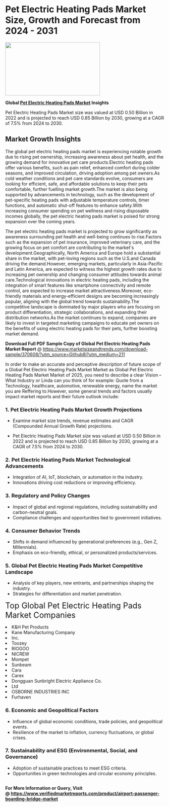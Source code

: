 <H1>Pet Electric Heating Pads Market Size, Growth and Forecast from 2024 - 2031</H1><img class="aligncenter size-medium wp-image-584254" src="https://thirdeyenews.in/wp-content/uploads/2024/09/Global-Market-Research-300x168.jpeg" alt="" width="300" height="168" /><p><strong>Global&nbsp;<a href="https://www.marketsizeandtrends.com/download-sample/370608/?utm_source=Github8j?utm_medium=211">Pet Electric Heating Pads Market</a> Insights</strong></p><p>Pet Electric Heating Pads Market size was valued at USD 0.50 Billion in 2022 and is projected to reach USD 0.85 Billion by 2030, growing at a CAGR of 7.5% from 2024 to 2030.</p><p><h2>Market Growth Insights</h2> The global pet electric heating pads market is experiencing notable growth due to rising pet ownership, increasing awareness about pet health, and the growing demand for innovative pet care products.Electric heating pads offer various benefits, such as pain relief, enhanced comfort during colder seasons, and improved circulation, driving adoption among pet owners.As cold weather conditions and pet care standards evolve, consumers are looking for efficient, safe, and affordable solutions to keep their pets comfortable, further fuelling market growth.The market is also being supported by advancements in technology, such as the development of pet-specific heating pads with adjustable temperature controls, timer functions, and automatic shut-off features to enhance safety.With increasing consumer spending on pet wellness and rising disposable incomes globally, the pet electric heating pads market is poised for strong expansion over the coming years.<p>The pet electric heating pads market is projected to grow significantly as awareness surrounding pet health and well-being continues to rise.Factors such as the expansion of pet insurance, improved veterinary care, and the growing focus on pet comfort are contributing to the market's development.Geographically, North America and Europe hold a substantial share in the market, with pet-loving regions such as the U.S.and Canada driving the demand.However, emerging markets, particularly in Asia-Pacific and Latin America, are expected to witness the highest growth rates due to increasing pet ownership and changing consumer attitudes towards animal care.Technological innovations in electric heating pads, including the integration of smart features like smartphone connectivity and remote control, are expected to increase market attractiveness.Moreover, eco-friendly materials and energy-efficient designs are becoming increasingly popular, aligning with the global trend towards sustainability.The competitive landscape is dominated by major players who are focusing on product differentiation, strategic collaborations, and expanding their distribution networks.As the market continues to expand, companies are likely to invest in targeted marketing campaigns to educate pet owners on the benefits of using electric heating pads for their pets, further boosting market demand.</p> <p><span class=""><strong>Download Full PDF Sample Copy of Global Pet Electric Heating Pads Market Report</strong> @ <a href="https://www.marketsizeandtrends.com/download-sample/370608/?utm_source=Github8j?utm_medium=211" target="_blank">https://www.marketsizeandtrends.com/download-sample/370608/?utm_source=Github8j?utm_medium=211</a></span></p><p>In order to make an accurate and perceptive description of future scope of a Global&nbsp;Pet Electric Heating Pads Market Market as Global&nbsp;Pet Electric Heating Pads Market Market of 2025, you need to describe a clear Vision &ndash; What Industry or Linda can you think of for example: Quote from a Technology, healthcare, automotive, renewable energy, name the market you are Reffering to.However, some general trends and factors usually impact market reports and their future outlook include:</p><h3>1.&nbsp;<strong>Pet Electric Heating Pads Market Growth Projections</strong></h3><ul><li>Examine market size trends, revenue estimates and CAGR (Compounded Annual Growth Rate) projections.</li><li><p>Pet Electric Heating Pads Market size was valued at USD 0.50 Billion in 2022 and is projected to reach USD 0.85 Billion by 2030, growing at a CAGR of 7.5% from 2024 to 2030.</p></li></ul><h3>2.&nbsp;<strong>Pet Electric Heating Pads Market Technological Advancements</strong></h3><ul><li>Integration of AI, IoT, blockchain, or automation in the industry.</li><li>Innovations driving cost reductions or improving efficiency.</li></ul><h3>3.&nbsp;<strong>Regulatory and Policy Changes</strong></h3><ul><li>Impact of global and regional regulations, including sustainability and carbon-neutral goals.</li><li>Compliance challenges and opportunities tied to government initiatives.</li></ul><h3>4.&nbsp;<strong>Consumer Behavior Trends</strong></h3><ul><li>Shifts in demand influenced by generational preferences (e.g., Gen Z, Millennials).</li><li>Emphasis on eco-friendly, ethical, or personalized products/services.</li></ul><h3>5.&nbsp;<strong>Global Pet Electric Heating Pads Market Competitive Landscape</strong></h3><ul><li>Analysis of key players, new entrants, and partnerships shaping the industry.</li><li>Strategies for differentiation and market penetration.</li></ul><p data-pm-slice="1 1 []"><span style="color: inherit; font-family: inherit; font-size: 25px;">Top Global Pet Electric Heating Pads Market Companies</span></p><div class="" data-test-id=""><p><li>K&H Pet Products</li><li> Kane Manufacturing Company</li><li> Inc.</li><li> Toozey</li><li> RIOGOO</li><li> NICREW</li><li> Mompet</li><li> Sunbeam</li><li> Cara</li><li> Carex</li><li> Dongguan Sunbright Electric Appliance Co.</li><li> Ltd</li><li> OSBORNE INDUSTRIES INC</li><li> Furhaven</li></p></div><h3>6.&nbsp;<strong>Economic and Geopolitical Factors</strong></h3><ul><li>Influence of global economic conditions, trade policies, and geopolitical events.</li><li>Resilience of the market to inflation, currency fluctuations, or global crises.</li></ul><h3>7.&nbsp;<strong>Sustainability and ESG (Environmental, Social, and Governance)</strong></h3><ul><li>Adoption of sustainable practices to meet ESG criteria.</li><li>Opportunities in green technologies and circular economy principles.</li></ul><h2><strong style="font-size: 14px;">For More Information or Query, Visit @&nbsp;</strong><a style="background-color: #ffffff; font-size: 14px;" href="https://www.marketsizeandtrends.com/report/pet-electric-heating-pads-market/" target="_blank">https://www.verifiedmarketreports.com/product/airport-passenger-boarding-bridge-market</a></h2>